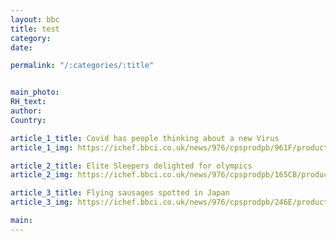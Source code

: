 ```yaml
---
layout: bbc
title: test
category: 
date: 

permalink: "/:categories/:title" 


main_photo: 
RH_text: 
author: 
Country: 

article_1_title: Covid has people thinking about a new Virus
article_1_img: https://ichef.bbci.co.uk/news/976/cpsprodpb/961F/production/_116513483_gettyimages-1216781105.jpg

article_2_title: Elite Sleepers delighted for olympics
article_2_img: https://ichef.bbci.co.uk/news/976/cpsprodpb/165CB/production/_121959519_socomp.jpg

article_3_title: Flying sausages spotted in Japan
article_3_img: https://ichef.bbci.co.uk/news/976/cpsprodpb/246E/production/_121962390_activistlookingattheplant.jpg

main: 
---
```

